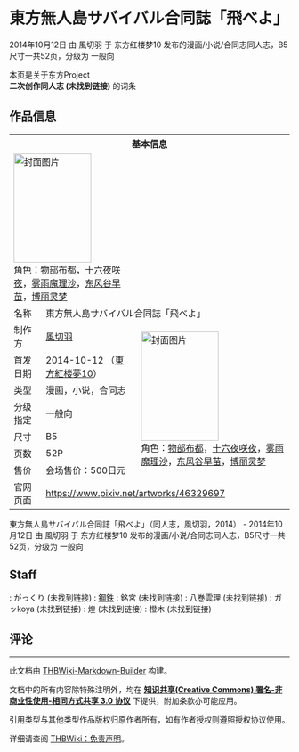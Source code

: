 # 東方無人島サバイバル合同誌「飛べよ」

<!-- source html: G:\repos\THBWiki-Markdown-Builder\THBWikiMarkdown\Temp\main\2\22\ns0%3A%E6%9D%B1%E6%96%B9%E7%84%A1%E4%BA%BA%E5%B3%B6%E3%82%B5%E3%83%90%E3%82%A4%E3%83%90%E3%83%AB%E5%90%88%E5%90%8C%E8%AA%8C%E3%80%8C%E9%A3%9B%E3%81%B9%E3%82%88%E3%80%8D.html -->

2014年10月12日 由 風切羽 于 东方红楼梦10 发布的漫画/小说/合同志同人志，B5尺寸一共52页，分级为 一般向

本页是关于东方Project  
 **二次创作同人志 (未找到链接)** 的词条

## 作品信息

<table><tbody><tr><th colspan="3">基本信息</th></tr><tr><td class="cover-artwork-mobile" colspan="2"><a href="./文件-東方無人島サバイバル合同誌「飛べよ」封面.jpg.md" class="image" title="封面图片"><img alt="封面图片" src="https://upload.thwiki.cc/thumb/f/f2/%E6%9D%B1%E6%96%B9%E7%84%A1%E4%BA%BA%E5%B3%B6%E3%82%B5%E3%83%90%E3%82%A4%E3%83%90%E3%83%AB%E5%90%88%E5%90%8C%E8%AA%8C%E3%80%8C%E9%A3%9B%E3%81%B9%E3%82%88%E3%80%8D%E5%B0%81%E9%9D%A2.jpg/139px-%E6%9D%B1%E6%96%B9%E7%84%A1%E4%BA%BA%E5%B3%B6%E3%82%B5%E3%83%90%E3%82%A4%E3%83%90%E3%83%AB%E5%90%88%E5%90%8C%E8%AA%8C%E3%80%8C%E9%A3%9B%E3%81%B9%E3%82%88%E3%80%8D%E5%B0%81%E9%9D%A2.jpg" decoding="async" loading="lazy" width="139" height="196" srcset="https://upload.thwiki.cc/thumb/f/f2/%E6%9D%B1%E6%96%B9%E7%84%A1%E4%BA%BA%E5%B3%B6%E3%82%B5%E3%83%90%E3%82%A4%E3%83%90%E3%83%AB%E5%90%88%E5%90%8C%E8%AA%8C%E3%80%8C%E9%A3%9B%E3%81%B9%E3%82%88%E3%80%8D%E5%B0%81%E9%9D%A2.jpg/208px-%E6%9D%B1%E6%96%B9%E7%84%A1%E4%BA%BA%E5%B3%B6%E3%82%B5%E3%83%90%E3%82%A4%E3%83%90%E3%83%AB%E5%90%88%E5%90%8C%E8%AA%8C%E3%80%8C%E9%A3%9B%E3%81%B9%E3%82%88%E3%80%8D%E5%B0%81%E9%9D%A2.jpg 1.5x, https://upload.thwiki.cc/thumb/f/f2/%E6%9D%B1%E6%96%B9%E7%84%A1%E4%BA%BA%E5%B3%B6%E3%82%B5%E3%83%90%E3%82%A4%E3%83%90%E3%83%AB%E5%90%88%E5%90%8C%E8%AA%8C%E3%80%8C%E9%A3%9B%E3%81%B9%E3%82%88%E3%80%8D%E5%B0%81%E9%9D%A2.jpg/278px-%E6%9D%B1%E6%96%B9%E7%84%A1%E4%BA%BA%E5%B3%B6%E3%82%B5%E3%83%90%E3%82%A4%E3%83%90%E3%83%AB%E5%90%88%E5%90%8C%E8%AA%8C%E3%80%8C%E9%A3%9B%E3%81%B9%E3%82%88%E3%80%8D%E5%B0%81%E9%9D%A2.jpg 2x" data-file-width="851" data-file-height="1200"></a><div class="cover-char">角色：<a href="./物部布都.md" title="物部布都">物部布都</a>，<a href="/%E5%8D%81%E5%85%AD%E5%A4%9C%E5%92%B2%E5%A4%9C" title="十六夜咲夜">十六夜咲夜</a>，<a href="./雾雨魔理沙.md" title="雾雨魔理沙">雾雨魔理沙</a>，<a href="./东风谷早苗.md" title="东风谷早苗">东风谷早苗</a>，<a href="./博丽灵梦.md" title="博丽灵梦">博丽灵梦</a></div></td>
</tr><tr><td class="label">名称</td><td colspan="2"> 東方無人島サバイバル合同誌「飛べよ」 </td></tr><tr><td class="label">制作方</td><td><a href="./風切羽.md" title="風切羽">風切羽</a></td><td class="cover-artwork" rowspan="7" style="min-width:196px;"><a href="./文件-東方無人島サバイバル合同誌「飛べよ」封面.jpg.md" class="image" title="封面图片"><img alt="封面图片" src="https://upload.thwiki.cc/thumb/f/f2/%E6%9D%B1%E6%96%B9%E7%84%A1%E4%BA%BA%E5%B3%B6%E3%82%B5%E3%83%90%E3%82%A4%E3%83%90%E3%83%AB%E5%90%88%E5%90%8C%E8%AA%8C%E3%80%8C%E9%A3%9B%E3%81%B9%E3%82%88%E3%80%8D%E5%B0%81%E9%9D%A2.jpg/139px-%E6%9D%B1%E6%96%B9%E7%84%A1%E4%BA%BA%E5%B3%B6%E3%82%B5%E3%83%90%E3%82%A4%E3%83%90%E3%83%AB%E5%90%88%E5%90%8C%E8%AA%8C%E3%80%8C%E9%A3%9B%E3%81%B9%E3%82%88%E3%80%8D%E5%B0%81%E9%9D%A2.jpg" decoding="async" loading="lazy" width="139" height="196" srcset="https://upload.thwiki.cc/thumb/f/f2/%E6%9D%B1%E6%96%B9%E7%84%A1%E4%BA%BA%E5%B3%B6%E3%82%B5%E3%83%90%E3%82%A4%E3%83%90%E3%83%AB%E5%90%88%E5%90%8C%E8%AA%8C%E3%80%8C%E9%A3%9B%E3%81%B9%E3%82%88%E3%80%8D%E5%B0%81%E9%9D%A2.jpg/208px-%E6%9D%B1%E6%96%B9%E7%84%A1%E4%BA%BA%E5%B3%B6%E3%82%B5%E3%83%90%E3%82%A4%E3%83%90%E3%83%AB%E5%90%88%E5%90%8C%E8%AA%8C%E3%80%8C%E9%A3%9B%E3%81%B9%E3%82%88%E3%80%8D%E5%B0%81%E9%9D%A2.jpg 1.5x, https://upload.thwiki.cc/thumb/f/f2/%E6%9D%B1%E6%96%B9%E7%84%A1%E4%BA%BA%E5%B3%B6%E3%82%B5%E3%83%90%E3%82%A4%E3%83%90%E3%83%AB%E5%90%88%E5%90%8C%E8%AA%8C%E3%80%8C%E9%A3%9B%E3%81%B9%E3%82%88%E3%80%8D%E5%B0%81%E9%9D%A2.jpg/278px-%E6%9D%B1%E6%96%B9%E7%84%A1%E4%BA%BA%E5%B3%B6%E3%82%B5%E3%83%90%E3%82%A4%E3%83%90%E3%83%AB%E5%90%88%E5%90%8C%E8%AA%8C%E3%80%8C%E9%A3%9B%E3%81%B9%E3%82%88%E3%80%8D%E5%B0%81%E9%9D%A2.jpg 2x" data-file-width="851" data-file-height="1200"></a><div class="cover-char">角色：<a href="./物部布都.md" title="物部布都">物部布都</a>，<a href="/%E5%8D%81%E5%85%AD%E5%A4%9C%E5%92%B2%E5%A4%9C" title="十六夜咲夜">十六夜咲夜</a>，<a href="./雾雨魔理沙.md" title="雾雨魔理沙">雾雨魔理沙</a>，<a href="./东风谷早苗.md" title="东风谷早苗">东风谷早苗</a>，<a href="./博丽灵梦.md" title="博丽灵梦">博丽灵梦</a></div></td>
</tr><tr><td class="label">首发日期</td><td>2014-10-12&#160;（<a href="/展会作品列表?e=%E4%B8%9C%E6%96%B9%E7%BA%A2%E6%A5%BC%E6%A2%A6%2310">東方紅楼夢10</a>）</td></tr><tr><td class="label">类型</td><td>漫画，小说，合同志</td></tr><tr><td class="label">分级指定</td><td>一般向</td></tr><tr><td class="label">尺寸</td><td>B5</td></tr><tr><td class="label">页数</td><td>52P</td></tr><tr><td class="label">售价</td><td>会场售价：500日元</td></tr>
<tr><td class="label">官网页面</td><td colspan="2"><a rel="nofollow" class="external free" href="https://www.pixiv.net/artworks/46329697">https://www.pixiv.net/artworks/46329697</a></td></tr></tbody></table>

東方無人島サバイバル合同誌「飛べよ」（同人志，風切羽，2014） - 2014年10月12日 由 風切羽 于 东方红楼梦10 发布的漫画/小说/合同志同人志，B5尺寸一共52页，分级为 一般向

## Staff
: がっくり (未找到链接)
: [鋼鉄](./鋼鉄.md)
: 銘宮 (未找到链接)
: 八巻雲理 (未找到链接)
: ガッkoya (未找到链接)
: 煌 (未找到链接)
: 橙木 (未找到链接)


## 评论




---

此文档由 [THBWiki-Markdown-Builder](https://github.com/Delsin-Yu/THBWiki-Markdown-Builder) 构建。

文档中的所有内容除特殊注明外，均在 [**知识共享(Creative Commons) 署名-非商业性使用-相同方式共享 3.0 协议**](https://creativecommons.org/licenses/by-sa/3.0/deed.zh-hans) 下提供，附加条款亦可能应用。

引用类型与其他类型作品版权归原作者所有，如有作者授权则遵照授权协议使用。

详细请查阅 [THBWiki：免责声明](https://thbwiki.cc/THBWiki:%E5%85%8D%E8%B4%A3%E5%A3%B0%E6%98%8E)。

